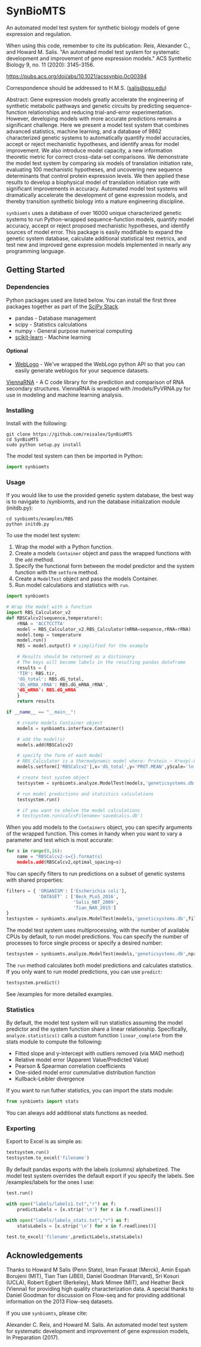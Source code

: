 # SynBioMTS
An automated model test system for synthetic biology models of gene expression and regulation.

When using this code, remember to cite its publication: Reis, Alexander C., and Howard M. Salis. "An automated model test system for systematic development and improvement of gene expression models." ACS Synthetic Biology 9, no. 11 (2020): 3145-3156.

https://pubs.acs.org/doi/abs/10.1021/acssynbio.0c00394

Correspondence should be addressed to H.M.S. (salis@psu.edu)

Abstract:
Gene expression models greatly accelerate the engineering of synthetic metabolic pathways and genetic circuits by predicting sequence-function relationships and reducing trial-and-error experimentation. However, developing models with more accurate predictions remains a significant challenge. Here we present a model test system that combines advanced statistics, machine learning, and a database of 9862 characterized genetic systems to automatically quantify model accuracies, accept or reject mechanistic hypotheses, and identify areas for model improvement. We also introduce model capacity, a new information theoretic metric for correct cross-data-set comparisons. We demonstrate the model test system by comparing six models of translation initiation rate, evaluating 100 mechanistic hypotheses, and uncovering new sequence determinants that control protein expression levels. We then applied these results to develop a biophysical model of translation initiation rate with significant improvements in accuracy. Automated model test systems will dramatically accelerate the development of gene expression models, and thereby transition synthetic biology into a mature engineering discipline.

`synbiomts` uses a database of over 16000 unique characterized genetic systems to run Python-wrapped sequence-function models, quantify model accuracy, accept or reject proposed mechanistic hypotheses, and identify sources of model error. This package is easily modifiable to expand the genetic system database, calculate additional statistical test metrics, and test new and improved gene expression models implemented in nearly any programming language.

## Getting Started

### Dependencies
Python packages used are listed below. You can install the first three packages together as part of the [SciPy Stack](https://www.scipy.org/install.html).
* pandas - Database management
* scipy - Statistics calculations
* numpy - General purpose numerical computing
* [scikit-learn](http://scikit-learn.org/stable/install.html) - Machine learning

#### Optional

* [WebLogo](https://github.com/WebLogo/weblogo) - We've wrapped the WebLogo python API so that you can easily generate weblogos for your sequence datasets.

[ViennaRNA](https://www.tbi.univie.ac.at/RNA/) - A C code library for the prediction and comparison of RNA secondary structures. ViennaRNA is wrapped with /models/PyVRNA.py for use in modeling and machine learning analysis.

### Installing
Install with the following:
```
git clone https://github.com/reisalex/SynBioMTS
cd SynBioMTS
sudo python setup.py install
```
The model test system can then be imported in Python:
```python
import synbiomts
```

### Usage
If you would like to use the provided genetic system database, the best way is to navigate to /synbiomts, and run the database initialization module (initdb.py):
```
cd synbiomts/examples/RBS
python initdb.py
```

To use the model test system:
1. Wrap the model with a Python function.
2. Create a models `Container` object and pass the wrapped functions with the `add` method.
3. Specify the functional form between the model predictor and the system function with the `setform` method.
4. Create a `ModelTest` object and pass the models Container.
5. Run model calculations and statistics with `run`.

```python
import synbiomts

# Wrap the model with a function
import RBS_Calculator_v2
def RBSCalcv2(sequence,temperature):
    rRNA = 'ACCTCCTTA'
    model = RBS_Calculator_v2.RBS_Calculator(mRNA=sequence,rRNA=rRNA)
    model.temp = temperature
    model.run()
    RBS = model.output() # simplified for the example

    # Results should be returned as a dictionary
    # The keys will become labels in the resulting pandas dataframe
    results = {
    'TIR': RBS.tir,
    'dG_total': RBS.dG_total,
    'dG_mRNA_rRNA': RBS.dG_mRNA_rRNA',
    'dG_mRNA': RBS.dG_mRNA
    }
    return results

if __name__ == "__main__":

    # create models Container object
    models = synbiomts.interface.Container()

    # add the model(s)
    models.add(RBSCalcv2)

    # specify the form of each model
    # RBS_Calculator is a thermodynamic model where: Protein ~ K*exp(-0.45*dG_total)
    models.setform(['RBSCalcv2'],x='dG_total',y='PROT.MEAN',yScale='ln',a1=-0.45)

    # create test system object
    testsystem = synbiomts.analyze.ModelTest(models,'geneticsystems.db',add_data=True,verbose=True)

    # run model predictions and statistics calculations
    testsystem.run()

    # if you want to shelve the model calculations
    # testsystem.run(calcsFilename='savedcalcs.db')
```

When you add models to the `Containers` object, you can specify arguments of the wrapped function. This comes in handy when you want to vary a parameter and test which is most accurate:
```python
for s in range(0,16):
    name = "RBSCalcv2-s={}.format(s)
    models.add(RBSCalcv2,optimal_spacing=s)
```

You can specify filters to run predictions on a subset of genetic systems with shared properties:
```python
filters = { 'ORGANISM': ['Escherichia coli'],
            'DATASET' : ['Beck_PLoS_2016',
                         'Salis_NBT_2009',
                         'Tian_NAR_2015']
}
testsystem = synbiomts.analyze.ModelTest(models,'geneticsystems.db',filters)
```

The model test system uses multiprocessing, with the number of available CPUs by default, to run model predictions. You can specify the number of processes to force single process or specify a desired number:
```python
testsystem = synbiomts.analyze.ModelTest(models,'geneticsystems.db',nprocesses=1)
```

The `run` method calculates both model predictions and calculates statistics. If you only want to run model predictions, you can use `predict`:
```python
testsystem.predict()
```

See /examples for more detailed examples.

### Statistics
By default, the model test system will run statistics assuming the model predictor and the system function share a linear relationship. Specifically, `analyze.statistics()` calls a custom function `linear_complete` from the stats module to compute the following:
* Fitted slope and y-intercept with outliers removed (via MAD method)
* Relative model error (Apparent Value/Predicted Value)
* Pearson & Spearman correlation coefficients
* One-sided model error cummulative distribution function
* Kullback-Leibler divergence

If you want to run futher statistics, you can import the stats module:
```python
from synbiomts import stats
```
You can always add additional stats functions as needed.

### Exporting
Export to Excel is as simple as:
```python
testsystem.run()
testsystem.to_excel('filename')
```
By default pandas exports with the labels (columns) alphabetized. The model test system overrides the default export if you specify the labels. See /examples/labels for the ones I use:
```python
test.run()

with open("labels/labels1.txt","r") as f:
    predictLabels = [x.strip('\n') for x in f.readlines()]

with open("labels/labels_stats.txt","r") as f:
    statsLabels = [x.strip('\n') for x in f.readlines()]

test.to_excel('filename',predictLabels,statsLabels)
```

## Acknowledgements

Thanks to Howard M Salis (Penn State), Iman Farasat (Merck), Amin Espah Borujeni (MIT), Tian Tian (JBEI), Daniel Goodman (Harvard), Sri Kosuri (UCLA), Robert Egbert (Berkeley), Mark Mimee (MIT), and Heather Beck (Vienna) for providing high quality characterization data. A special thanks to Daniel Goodman for discussion on Flow-seq and for providing additional information on the 2013 Flow-seq datasets.

If you use `synbiomts`, please cite:

Alexander C. Reis, and Howard M. Salis. An automated model test system for systematic development and improvement of gene expression models, In Preparation (2017).
